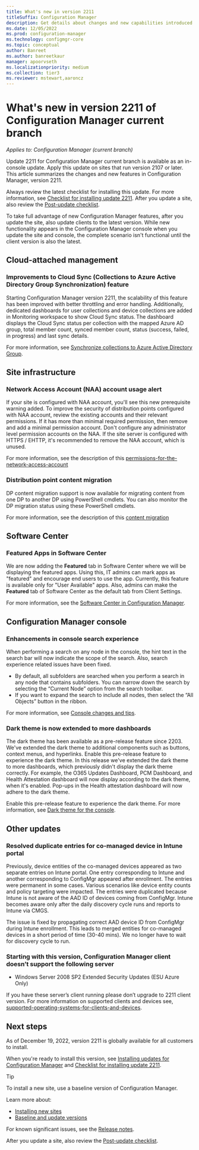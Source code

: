 ```yaml
---
title: What's new in version 2211
titleSuffix: Configuration Manager
description: Get details about changes and new capabilities introduced in version 2211 of Configuration Manager current branch.
ms.date: 12/05/2022
ms.prod: configuration-manager
ms.technology: configmgr-core
ms.topic: conceptual
author: Banreet
ms.author: banreetkaur
manager: apoorvseth
ms.localizationpriority: medium
ms.collection: tier3
ms.reviewer: mstewart,aaroncz 
---
```


# What's new in version 2211 of Configuration Manager current branch

*Applies to: Configuration Manager (current branch)*

Update 2211 for Configuration Manager current branch is available as an in-console update. Apply this update on sites that run version 2107 or later. <!-- baseline only statement: When installing a new site, this version of Configuration Manager will also be available as a [baseline version](../../servers/manage/updates.md#bkmk_note1) soon after global availability of the in-console update.--> This article summarizes the changes and new features in Configuration Manager, version 2211.

Always review the latest checklist for installing this update. For more information, see [Checklist for installing update 2211](../../servers/manage/checklist-for-installing-update-2211.md). After you update a site, also review the [Post-update checklist](../../servers/manage/checklist-for-installing-update-2211.md#post-update-checklist).

To take full advantage of new Configuration Manager features, after you update the site, also update clients to the latest version. While new functionality appears in the Configuration Manager console when you update the site and console, the complete scenario isn't functional until the client version is also the latest.

## Cloud-attached management

### Improvements to Cloud Sync (Collections to Azure Active Directory Group Synchronization) feature
Starting Configuration Manager version 2211, the scalability of this feature has been improved with better throttling and error handling. Additionally, dedicated dashboards for user collections and device collections are added in Monitoring workspace to show Cloud Sync status. The dashboard displays the Cloud Sync status per collection with the mapped Azure AD group, total member count, synced member count, status (success, failed, in progress) and last sync details. 

For more information, see [Synchronize collections to Azure Active Directory Group](../../clients/manage/collections/synchronize-collections-aad-group.md).

## Site infrastructure
<!--14538358-->

### Network Access Account (NAA) account usage alert

If your site is configured with NAA account, you'll see this new prerequisite warning added. To improve the security of distribution points configured with NAA account, review the existing accounts and their relevant permissions. If it has more than minimal required permission, then remove and add a minimal permission account. Don't configure any administrator level permission accounts on the NAA. If the site server is configured with HTTPS / EHTTP, it's recommended to remove the NAA account, which is unused.

For more information, see the description of this [permissions-for-the-network-access-account](../../plan-design/hierarchy/accounts.md#permissions-for-the-network-access-account)

<!--14959706-->

### Distribution point content migration

DP content migration support is now available for migrating content from one DP to another DP using PowerShell cmdlets. You can also monitor the DP migration status using these PowerShell cmdlets.

For more information, see the description of this [content migration](../../servers/deploy/configure/deploy-and-manage-content.md#bkmk_distribute)

<!--## Client management-->

<!--## Collections-->

## Software Center

### <a name="bkmk_featured-apps-software-center"></a> Featured Apps in Software Center
<!--3601183-->
We are now adding the **Featured** tab in Software Center where we will be displaying the featured apps. Using this, IT admins can mark apps as "featured" and encourage end users to use the app. Currently, this feature is available only for "User Available" apps. Also, admins can make the **Featured** tab of Software Center as the default tab from Client Settings. 

For more information, see the [Software Center in Configuration Manager](../../understand/software-center.md).

<!--## Software updates-->

<!--## OS deployment-->

<!--## Endpoint Protection-->

<!--## Application management-->

<!--## Community hub-->

## Configuration Manager console

### Enhancements in console search experience

<!--14908615-->
When performing a search on any node in the console, the hint text in the search bar will now indicate the scope of the search. Also, search experience related issues have been fixed.
 - By default, all subfolders are searched when you perform a search in any node that contains subfolders. You can narrow down the search by selecting the “Current Node” option from the search toolbar.
 - If you want to expand the search to include all nodes, then select the “All Objects” button in the ribbon.

For more information, see [Console changes and tips](../../servers/manage/admin-console-tips.md#configuration-manager-console-changes-and-tips).

### Dark theme is now extended to more dashboards

The dark theme has been available as a pre-release feature since 2203. We've extended the dark theme to additional components such as buttons, context menus, and hyperlinks. Enable this pre-release feature to experience the dark theme.
In this release we've extended the dark theme to more dashboards, which previously didn't display the dark theme correctly. For example, the O365 Updates Dashboard, PCM Dashboard, and Health Attestation dashboard will now display according to the dark theme, when it's enabled. Pop-ups in the Health attestation dashboard will now adhere to the dark theme.

Enable this pre-release feature to experience the dark theme. For more information, see [Dark theme for the console](../../servers/manage/admin-console.md#bkmk_dark).
  
<!--## Tools-->

<!--## Deprecated features

Learn about support changes before they're implemented in [removed and deprecated items](deprecated/removed-and-deprecated.md).

The following features are deprecated. You can still use them now, but Microsoft plans to end support in the future.

As previously announced, version 2207 drops support for the following features:
-->

## Other updates

### Resolved duplicate entries for co-managed device in Intune portal 

Previously, device entities of the co-managed devices appeared as two separate entries on Intune portal. One entry corresponding to Intune and another corresponding to ConfigMgr appeared after enrollment. The entries were permanent in some cases. Various scenarios like device entity counts and policy targeting were impacted. The entries were duplicated because Intune is not aware of the AAD ID of devices coming from ConfigMgr. Intune becomes aware only after the daily discovery cycle runs and reports to Intune via CMGS.

The issue is fixed by propagating correct AAD device ID from ConfigMgr during Intune enrollment. This leads to merged entities for co-managed devices in a short period of time (30-40 mins). We no longer have to wait for discovery cycle to run.

### Starting with this version, Configuration Manager client doesn’t support the following server 

 -	Windows Server 2008 SP2 Extended Security Updates (ESU Azure Only)
      
If you have these server’s client running please don’t upgrade to 2211 client version. For more information on supported clients and devices see, [supported-operating-systems-for-clients-and-devices](../../plan-design/configs/supported-operating-systems-for-clients-and-devices.md).

<!--Starting with this version, the following features are no longer [pre-release](../../servers/manage/pre-release-features.md):
-->

<!--For more information on changes to the Windows PowerShell cmdlets for Configuration Manager, see [version 2207 release notes](/powershell/sccm/2207-release-notes).-->

<!--

The following update rollup (4517869) is available in the console starting on October 1, 2019: [Update rollup for Configuration Manager current branch, version 1906](https://support.microsoft.com/help/4517869).
-->

<!--
### Hotfixes

The following additional hotfixes are available to address specific issues:

| ID | Title | Date | In-console |
|---------|---------|---------|---------|
| [9833643](../../../hotfix/2111/9833643.md) | Console update for Microsoft Configuration Manager version 2111 | May 11, 2021 | No |
-->

## Next steps

<!-- At this time, version 2211 is released for the early update ring. To install this update, you need to opt in. For more information, see [Early update ring](../../servers/manage/checklist-for-installing-update-2211.md#early-update-ring).-->

As of December 19, 2022, version 2211 is globally available for all customers to install.

When you're ready to install this version, see [Installing updates for Configuration Manager](../../servers/manage/updates.md) and [Checklist for installing update 2211](../../servers/manage/checklist-for-installing-update-2211.md).

> [!TIP]
> To install a new site, use a baseline version of Configuration Manager.
>
> Learn more about:
>
> - [Installing new sites](../../servers/deploy/install/installing-sites.md)
> - [Baseline and update versions](../../servers/manage/updates.md#bkmk_Baselines)

For known significant issues, see the [Release notes](../../servers/deploy/install/release-notes.md).

After you update a site, also review the [Post-update checklist](../../servers/manage/checklist-for-installing-update-2211.md#post-update-checklist).
